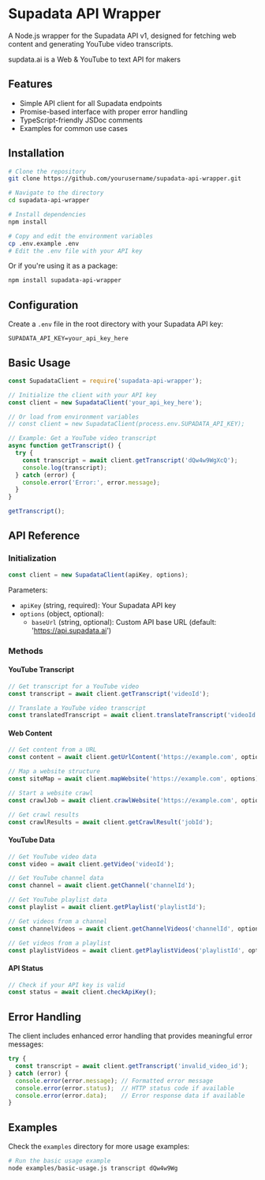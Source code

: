 # Supadata API Wrapper

A Node.js wrapper for the Supadata API v1, designed for fetching web content and generating YouTube video transcripts.

supdata.ai is a Web & YouTube to text API for makers

## Features

- Simple API client for all Supadata endpoints
- Promise-based interface with proper error handling
- TypeScript-friendly JSDoc comments
- Examples for common use cases

## Installation

```bash
# Clone the repository
git clone https://github.com/yourusername/supadata-api-wrapper.git

# Navigate to the directory
cd supadata-api-wrapper

# Install dependencies
npm install

# Copy and edit the environment variables
cp .env.example .env
# Edit the .env file with your API key
```

Or if you're using it as a package:

```bash
npm install supadata-api-wrapper
```

## Configuration

Create a `.env` file in the root directory with your Supadata API key:

```
SUPADATA_API_KEY=your_api_key_here
```

## Basic Usage

```javascript
const SupadataClient = require('supadata-api-wrapper');

// Initialize the client with your API key
const client = new SupadataClient('your_api_key_here');

// Or load from environment variables
// const client = new SupadataClient(process.env.SUPADATA_API_KEY);

// Example: Get a YouTube video transcript
async function getTranscript() {
  try {
    const transcript = await client.getTranscript('dQw4w9WgXcQ');
    console.log(transcript);
  } catch (error) {
    console.error('Error:', error.message);
  }
}

getTranscript();
```

## API Reference

### Initialization

```javascript
const client = new SupadataClient(apiKey, options);
```

Parameters:
- `apiKey` (string, required): Your Supadata API key
- `options` (object, optional):
  - `baseUrl` (string, optional): Custom API base URL (default: 'https://api.supadata.ai')

### Methods

#### YouTube Transcript

```javascript
// Get transcript for a YouTube video
const transcript = await client.getTranscript('videoId');

// Translate a YouTube video transcript
const translatedTranscript = await client.translateTranscript('videoId', 'targetLanguage');
```

#### Web Content

```javascript
// Get content from a URL
const content = await client.getUrlContent('https://example.com', options);

// Map a website structure
const siteMap = await client.mapWebsite('https://example.com', options);

// Start a website crawl
const crawlJob = await client.crawlWebsite('https://example.com', options);

// Get crawl results
const crawlResults = await client.getCrawlResult('jobId');
```

#### YouTube Data

```javascript
// Get YouTube video data
const video = await client.getVideo('videoId');

// Get YouTube channel data
const channel = await client.getChannel('channelId');

// Get YouTube playlist data
const playlist = await client.getPlaylist('playlistId');

// Get videos from a channel
const channelVideos = await client.getChannelVideos('channelId', options);

// Get videos from a playlist
const playlistVideos = await client.getPlaylistVideos('playlistId', options);
```

#### API Status

```javascript
// Check if your API key is valid
const status = await client.checkApiKey();
```

## Error Handling

The client includes enhanced error handling that provides meaningful error messages:

```javascript
try {
  const transcript = await client.getTranscript('invalid_video_id');
} catch (error) {
  console.error(error.message); // Formatted error message
  console.error(error.status);  // HTTP status code if available
  console.error(error.data);    // Error response data if available
}
```

## Examples

Check the `examples` directory for more usage examples:

```bash
# Run the basic usage example
node examples/basic-usage.js transcript dQw4w9Wg